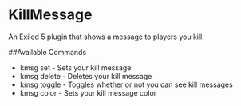 # KillMessage

An Exiled 5 plugin that shows a message to players you kill.

##Available Commands

- kmsg set - Sets your kill message
- kmsg delete - Deletes your kill message
- kmsg toggle - Toggles whether or not you can see kill messages
- kmsg color - Sets your kill message color
